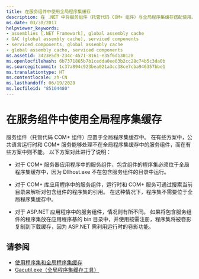 ```yaml
---
title: 在服务组件中使用全局程序集缓存
description: 在 .NET 中将服务组件（托管代码 COM+ 组件）与全局程序集缓存搭配使用。 查看 CLR 和 COM+ 服务是否可以处理非 GAC 组件。
ms.date: 03/30/2017
helpviewer_keywords:
- assemblies [.NET Framework], global assembly cache
- GAC (global assembly cache), serviced components
- serviced components, global assembly cache
- global assembly cache, serviced components
ms.assetid: 3423e5d9-234c-4571-8161-e35f6d130128
ms.openlocfilehash: 6b7371865b7b1cedda0ee03b2cc28c74b5c3da0b
ms.sourcegitcommit: 1c37a894c923bea021a3cc38ce7cba946357bbe1
ms.translationtype: HT
ms.contentlocale: zh-CN
ms.lasthandoff: 06/19/2020
ms.locfileid: "85104480"
---
```

# <a name="using-serviced-components-with-the-global-assembly-cache"></a>在服务组件中使用全局程序集缓存
服务组件（托管代码 COM+ 组件）应置于全局程序集缓存中。 在有些方案中，公共语言运行时和 COM+ 服务能够处理不在全局程序集缓存中的服务组件，而在有些方案中则不能。 以下方案对此进行了说明：  
  
- 对于 COM+ 服务器应用程序中的服务组件，包含组件的程序集必须位于全局程序集缓存中，因为 Dllhost.exe 不在包含服务组件的目录中运行。  
  
- 对于 COM+ 库应用程序中的服务组件，运行时和 COM+ 服务可通过搜索当前目录来解析对包含组件的程序集的引用。 在这种情况下，程序集不需要位于全局程序集缓存中。  
  
- 对于 ASP.NET 应用程序中的服务组件，情况则有所不同。 如果将包含服务组件的程序集放在应用程序基的 bin 目录中，并使用按需注册，程序集将被卷影复制到下载缓存，因为 ASP.NET 需利用运行时的卷影功能。  
  
## <a name="see-also"></a>请参阅

- [使用程序集和全局程序集缓存](working-with-assemblies-and-the-gac.md)
- [Gacutil.exe（全局程序集缓存工具）](../tools/gacutil-exe-gac-tool.md)
